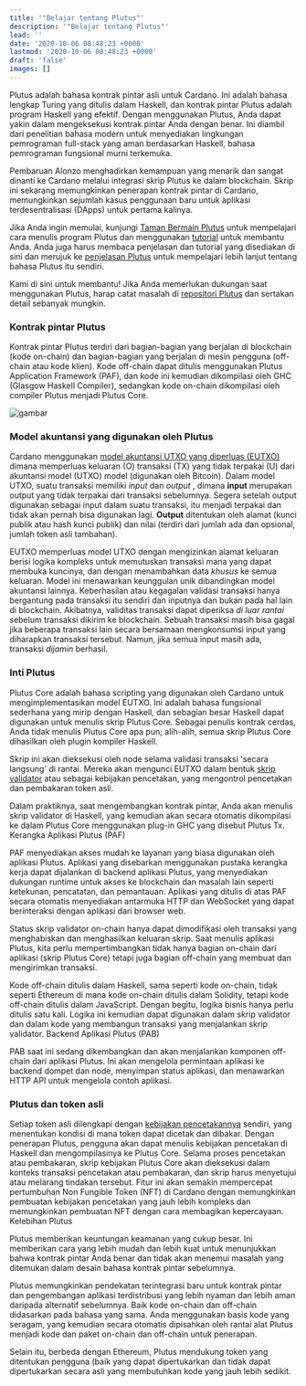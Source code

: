 ```yaml
---
title: '"Belajar tentang Plutus"'
description: '"Belajar tentang Plutus"'
lead: ''
date: '2020-10-06 08:48:23 +0000'
lastmod: '2020-10-06 08:48:23 +0000'
draft: 'false'
images: []
---
```


Plutus adalah bahasa kontrak pintar asli untuk Cardano. Ini adalah bahasa lengkap Turing yang ditulis dalam Haskell, dan kontrak pintar Plutus adalah program Haskell yang efektif. Dengan menggunakan Plutus, Anda dapat yakin dalam mengeksekusi kontrak pintar Anda dengan benar. Ini diambil dari penelitian bahasa modern untuk menyediakan lingkungan pemrograman full-stack yang aman berdasarkan Haskell, bahasa pemrograman fungsional murni terkemuka.

Pembaruan Alonzo menghadirkan kemampuan yang menarik dan sangat dinanti ke Cardano melalui integrasi skrip Plutus ke dalam blockchain. Skrip ini sekarang memungkinkan penerapan kontrak pintar di Cardano, memungkinkan sejumlah kasus penggunaan baru untuk aplikasi terdesentralisasi (DApps) untuk pertama kalinya.

Jika Anda ingin memulai, kunjungi [Taman Bermain Plutus](https://playground.plutus.iohkdev.io/) untuk mempelajari cara menulis program Plutus dan menggunakan [tutorial](https://plutus-apps.readthedocs.io/en/latest/) untuk membantu Anda. Anda juga harus membaca penjelasan dan tutorial yang disediakan di sini dan merujuk ke [penjelasan Plutus](https://plutus-apps.readthedocs.io/en/latest/plutus/explanations/index.html) untuk mempelajari lebih lanjut tentang bahasa Plutus itu sendiri.

Kami di sini untuk membantu! Jika Anda memerlukan dukungan saat menggunakan Plutus, harap catat masalah di [repositori Plutus](https://github.com/input-output-hk/plutus) dan sertakan detail sebanyak mungkin.

### Kontrak pintar Plutus

Kontrak pintar Plutus terdiri dari bagian-bagian yang berjalan di blockchain (kode on-chain) dan bagian-bagian yang berjalan di mesin pengguna (off-chain atau kode klien). Kode off-chain dapat ditulis menggunakan Plutus Application Framework (PAF), dan kode ini kemudian dikompilasi oleh GHC (Glasgow Haskell Compiler), sedangkan kode on-chain dikompilasi oleh compiler Plutus menjadi Plutus Core.

![gambar](https://docs.cardano.org/static/6c366861cbc7f599ed30a07969dd1cf1/a6d66/Plutus_arch.png)

### Model akuntansi yang digunakan oleh Plutus

Cardano menggunakan [model akuntansi UTXO yang diperluas (EUTXO)](https://docs.cardano.org/plutus/eutxo-explainer) dimana memperluas keluaran (O) transaksi (TX) yang tidak terpakai (U) dari akuntansi model (UTXO) model (digunakan oleh Bitcoin). Dalam model UTXO, suatu transaksi memiliki *input* dan *output* , dimana **input** merupakan output yang tidak terpakai dari transaksi sebelumnya. Segera setelah output digunakan sebagai input dalam suatu transaksi, itu menjadi terpakai dan tidak akan pernah bisa digunakan lagi. **Output** ditentukan oleh alamat (kunci publik atau hash kunci publik) dan nilai (terdiri dari jumlah ada dan opsional, jumlah token asli tambahan).

EUTXO memperluas model UTXO dengan mengizinkan alamat keluaran berisi logika kompleks untuk memutuskan transaksi mana yang dapat membuka kuncinya, dan dengan menambahkan data *khusus* ke semua keluaran. Model ini menawarkan keunggulan unik dibandingkan model akuntansi lainnya. Keberhasilan atau kegagalan validasi transaksi hanya bergantung pada transaksi itu sendiri dan inputnya dan bukan pada hal lain di blockchain. Akibatnya, validitas transaksi dapat diperiksa *di luar rantai* sebelum transaksi dikirim ke blockchain. Sebuah transaksi masih bisa gagal jika beberapa transaksi lain secara bersamaan mengkonsumsi input yang diharapkan transaksi tersebut. Namun, jika semua input masih ada, transaksi *dijamin* berhasil.

### Inti Plutus

Plutus Core adalah bahasa scripting yang digunakan oleh Cardano untuk mengimplementasikan model EUTXO. Ini adalah bahasa fungsional sederhana yang mirip dengan Haskell, dan sebagian besar Haskell dapat digunakan untuk menulis skrip Plutus Core. Sebagai penulis kontrak cerdas, Anda tidak menulis Plutus Core apa pun; alih-alih, semua skrip Plutus Core dihasilkan oleh plugin kompiler Haskell.

Skrip ini akan dieksekusi oleh node selama validasi transaksi 'secara langsung' di rantai. Mereka akan mengunci EUTXO dalam bentuk [skrip validator](https://docs.cardano.org/plutus/Plutus-validator-scripts) atau sebagai kebijakan pencetakan, yang mengontrol pencetakan dan pembakaran token asli.

Dalam praktiknya, saat mengembangkan kontrak pintar, Anda akan menulis skrip validator di Haskell, yang kemudian akan secara otomatis dikompilasi ke dalam Plutus Core menggunakan plug-in GHC yang disebut Plutus Tx. Kerangka Aplikasi Plutus (PAF)

PAF menyediakan akses mudah ke layanan yang biasa digunakan oleh aplikasi Plutus. Aplikasi yang disebarkan menggunakan pustaka kerangka kerja dapat dijalankan di backend aplikasi Plutus, yang menyediakan dukungan runtime untuk akses ke blockchain dan masalah lain seperti ketekunan, pencatatan, dan pemantauan. Aplikasi yang ditulis di atas PAF secara otomatis menyediakan antarmuka HTTP dan WebSocket yang dapat berinteraksi dengan aplikasi dari browser web.

Status skrip validator on-chain hanya dapat dimodifikasi oleh transaksi yang menghabiskan dan menghasilkan keluaran skrip. Saat menulis aplikasi Plutus, kita perlu mempertimbangkan tidak hanya bagian on-chain dari aplikasi (skrip Plutus Core) tetapi juga bagian off-chain yang membuat dan mengirimkan transaksi.

Kode off-chain ditulis dalam Haskell, sama seperti kode on-chain, tidak seperti Ethereum di mana kode on-chain ditulis dalam Solidity, tetapi kode off-chain ditulis dalam JavaScript. Dengan begitu, logika bisnis hanya perlu ditulis satu kali. Logika ini kemudian dapat digunakan dalam skrip validator dan dalam kode yang membangun transaksi yang menjalankan skrip validator. Backend Aplikasi Plutus (PAB)

PAB saat ini sedang dikembangkan dan akan menjalankan komponen off-chain dari aplikasi Plutus. Ini akan mengelola permintaan aplikasi ke backend dompet dan node, menyimpan status aplikasi, dan menawarkan HTTP API untuk mengelola contoh aplikasi.

### Plutus dan token asli

Setiap token asli dilengkapi dengan [kebijakan pencetakannya](https://github.com/input-output-hk/cardano-documentation/blob/staging/content/07-native-tokens/01-learn.mdx#minting-policy) sendiri, yang menentukan kondisi di mana token dapat dicetak dan dibakar. Dengan penerapan Plutus, pengguna akan dapat menulis kebijakan pencetakan di Haskell dan mengompilasinya ke Plutus Core. Selama proses pencetakan atau pembakaran, skrip kebijakan Plutus Core akan dieksekusi dalam konteks transaksi pencetakan atau pembakaran, dan skrip harus menyetujui atau melarang tindakan tersebut. Fitur ini akan semakin mempercepat pertumbuhan Non Fungible Token (NFT) di Cardano dengan memungkinkan pembuatan kebijakan pencetakan yang jauh lebih kompleks dan memungkinkan pembuatan NFT dengan cara membagikan kepercayaan. Kelebihan Plutus

Plutus memberikan keuntungan keamanan yang cukup besar. Ini memberikan cara yang lebih mudah dan lebih kuat untuk menunjukkan bahwa kontrak pintar Anda benar dan tidak akan menemui masalah yang ditemukan dalam desain bahasa kontrak pintar sebelumnya.

Plutus memungkinkan pendekatan terintegrasi baru untuk kontrak pintar dan pengembangan aplikasi terdistribusi yang lebih nyaman dan lebih aman daripada alternatif sebelumnya. Baik kode on-chain dan off-chain didasarkan pada bahasa yang sama. Anda menggunakan basis kode yang seragam, yang kemudian secara otomatis dipisahkan oleh rantai alat Plutus menjadi kode dan paket on-chain dan off-chain untuk penerapan.

Selain itu, berbeda dengan Ethereum, Plutus mendukung token yang ditentukan pengguna (baik yang dapat dipertukarkan dan tidak dapat dipertukarkan secara asli yang membutuhkan kode yang jauh lebih sedikit.
